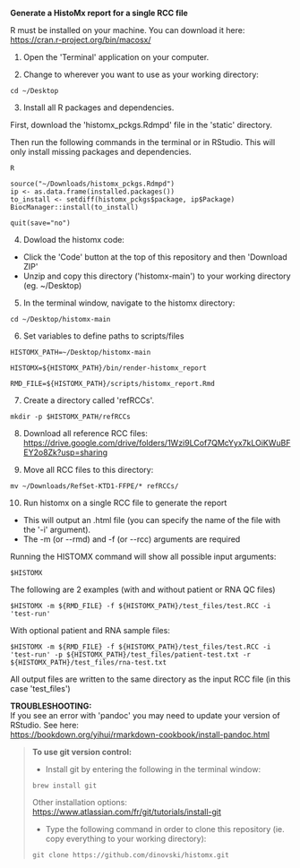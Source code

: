 **Generate a HistoMx report for a single RCC file**

R must be installed on your machine. You can download it here:  
https://cran.r-project.org/bin/macosx/

1. Open the 'Terminal' application on your computer.

2. Change to wherever you want to use as your working directory:
```
cd ~/Desktop
```

3. Install all R packages and dependencies.  

First, download the 'histomx_pckgs.Rdmpd' file in the 'static' directory.    

Then run the following commands in the terminal or in RStudio. This will only install missing packages and dependencies.  

```
R

source("~/Downloads/histomx_pckgs.Rdmpd")
ip <- as.data.frame(installed.packages())
to_install <- setdiff(histomx_pckgs$package, ip$Package)
BiocManager::install(to_install) 

quit(save="no")
```

4. Dowload the histomx code:  
* Click the 'Code' button at the top of this repository and then 'Download ZIP'
* Unzip and copy this directory ('histomx-main') to your working directory (eg. ~/Desktop)

5. In the terminal window, navigate to the histomx directory:
```
cd ~/Desktop/histomx-main
```

6. Set variables to define paths to scripts/files
```
HISTOMX_PATH=~/Desktop/histomx-main  

HISTOMX=${HISTOMX_PATH}/bin/render-histomx_report  

RMD_FILE=${HISTOMX_PATH}/scripts/histomx_report.Rmd
```

7. Create a directory called 'refRCCs'.
```
mkdir -p $HISTOMX_PATH/refRCCs
```

8. Download all reference RCC files:  
https://drive.google.com/drive/folders/1Wzi9LCof7QMcYyx7kLOiKWuBFEY2o8Zk?usp=sharing

9. Move all RCC files to this directory:
```
mv ~/Downloads/RefSet-KTD1-FFPE/* refRCCs/
```

10. Run histomx on a single RCC file to generate the report
* This will output an .html file (you can specify the name of the file with the '-i' argument).
* The -m (or --rmd) and -f (or --rcc) arguments are required

Running the HISTOMX command will show all possible input arguments:
```
$HISTOMX
```

The following are 2 examples (with and without patient or RNA QC files)
```
$HISTOMX -m ${RMD_FILE} -f ${HISTOMX_PATH}/test_files/test.RCC -i 'test-run'
```
With optional patient and RNA sample files:
```
$HISTOMX -m ${RMD_FILE} -f ${HISTOMX_PATH}/test_files/test.RCC -i 'test-run' -p ${HISTOMX_PATH}/test_files/patient-test.txt -r ${HISTOMX_PATH}/test_files/rna-test.txt
```
All output files are written to the same directory as the input RCC file (in this case 'test_files')


**TROUBLESHOOTING:**  
If you see an error with 'pandoc' you may need to update your version of RStudio. See here:  
https://bookdown.org/yihui/rmarkdown-cookbook/install-pandoc.html

> **To use git version control:**
> * Install git by entering the following in the terminal window:
> ```
> brew install git
> ```
> Other installation options: https://www.atlassian.com/fr/git/tutorials/install-git
>
> * Type the following command in order to clone this repository (ie. copy everything to your working directory):
> ```
> git clone https://github.com/dinovski/histomx.git
> ```

